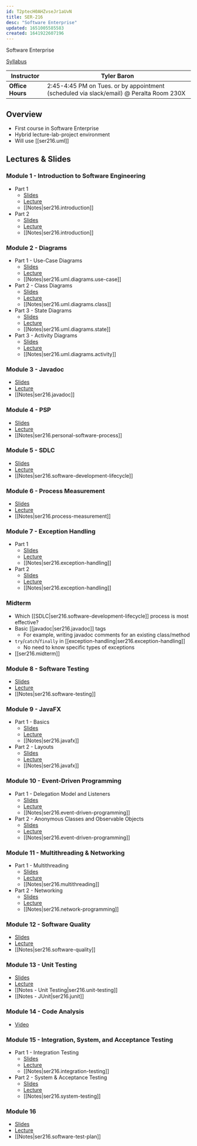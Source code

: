 ```yaml
---
id: T2ptecH0AHZvseJr1aUvN
title: SER-216
desc: "Software Enterprise"
updated: 1651005585583
created: 1641922607196
---
```


Software Enterprise

[Syllabus](https://github.com/jheinem1/notes/tree/main/vault/assets/ser216_syllabus.pdf)

| Instructor       | Tyler Baron                                                                             |
|------------------|-----------------------------------------------------------------------------------------|
| **Office Hours** | 2:45-4:45 PM on Tues. or by appointment (scheduled via slack/email) @ Peralta Room 230X |

## Overview

- First course in Software Enterprise
- Hybrid lecture-lab-project environment
- Will use [[ser216.uml]]

## Lectures & Slides

### Module 1 - Introduction to Software Engineering

- Part 1
  - [Slides](https://github.com/jheinem1/notes/tree/main/vault/assets/M1.1.IntroductionToSoftwareEngg1.pdf)
  - [Lecture](https://youtu.be/cWmXZ_j1ogc)
  - [[Notes|ser216.introduction]]
- Part 2
  - [Slides](https://github.com/jheinem1/notes/tree/main/vault/assets/M1.2.IntroductionToSoftwareEngg2.pdf)
  - [Lecture](https://youtu.be/geZBWiWnbSE)
  - [[Notes|ser216.introduction]]

### Module 2 - Diagrams

- Part 1 - Use-Case Diagrams
  - [Slides](https://github.com/jheinem1/notes/tree/main/vault/assets/m-2-1-uml-use-case-diagrams.pdf)
  - [Lecture](https://youtu.be/Q6K04A_Sdis)
  - [[Notes|ser216.uml.diagrams.use-case]]
- Part 2 - Class Diagrams
  - [Slides](https://github.com/jheinem1/notes/tree/main/vault/assets/m-2-2-uml-class-diagrams.pdf)
  - [Lecture](https://youtu.be/e8h4DchH8fU)
  - [[Notes|ser216.uml.diagrams.class]]
- Part 3 - State Diagrams
  - [Slides](https://github.com/jheinem1/notes/tree/main/vault/assets/m-2-3-uml-state-diagrams.pdf)
  - [Lecture](https://youtu.be/ALh8Z00iAkw)
  - [[Notes|ser216.uml.diagrams.state]]
- Part 3 - Activity Diagrams
  - [Slides](https://github.com/jheinem1/notes/tree/main/vault/assets/m-2-4-uml-activity-diagrams.pdf)
  - [Lecture](https://youtu.be/3Fyl_6K7K2w)
  - [[Notes|ser216.uml.diagrams.activity]]

### Module 3 - Javadoc

- [Slides](https://github.com/jheinem1/notes/tree/main/vault/assets/m-5-javadoc-tutorial.pdf)
- [Lecture](https://youtu.be/z1ojWWTc2so)
- [[Notes|ser216.javadoc]]

### Module 4 - PSP

- [Slides](https://github.com/jheinem1/notes/tree/main/vault/assets/m-3-personal-software-process.pdf)
- [Lecture](https://youtu.be/Mug1__wafPk)
- [[Notes|ser216.personal-software-process]]

### Module 5 - SDLC

- [Slides](https://github.com/jheinem1/notes/tree/main/vault/assets/m-4-sdlc.pdf)
- [Lecture](https://youtu.be/vDaVd-XlSyU)
- [[Notes|ser216.software-development-lifecycle]]

### Module 6 - Process Measurement

- [Slides](https://github.com/jheinem1/notes/tree/main/vault/assets/m-6-process-measurement-1.pdf)
- [Lecture](https://youtu.be/v3d0iVzLTRA)
- [[Notes|ser216.process-measurement]]

### Module 7 - Exception Handling

- Part 1
  - [Slides](https://github.com/jheinem1/notes/tree/main/vault/assets/m-8-1-exception-handling-part-1.pdf)
  - [Lecture](https://youtu.be/otKdX2pQGCs)
  - [[Notes|ser216.exception-handling]]
- Part 2
  - [Slides](https://github.com/jheinem1/notes/tree/main/vault/assets/m-8-2-exception-handling-part-2.pdf)
  - [Lecture](https://youtu.be/VhP8Ou2JCwQ)
  - [[Notes|ser216.exception-handling]]

### Midterm

- Which [[SDLC|ser216.software-development-lifecycle]] process is most effective?
- Basic [[javadoc|ser216.javadoc]] tags
  - For example, writing javadoc comments for an existing class/method
- `try`/`catch`/`finally` in [[exception-handling|ser216.exception-handling]]
  - No need to know specific types of exceptions
- [[ser216.midterm]]

### Module 8 - Software Testing

- [Slides](https://github.com/jheinem1/notes/tree/main/vault/assets/m-7-software-testing-overview.pdf)
- [Lecture](https://youtu.be/MRtgEJRgVqI)
- [[Notes|ser216.software-testing]]

### Module 9 - JavaFX

- Part 1 - Basics
  - [Slides](https://github.com/jheinem1/notes/tree/main/vault/assets/m-9-1-java-fx-part-1.pdf)
  - [Lecture](https://youtu.be/opuj2pcX6sQ)
  - [[Notes|ser216.javafx]]
- Part 2 - Layouts
  - [Slides](https://github.com/jheinem1/notes/tree/main/vault/assets/m-9-2-java-fx-part-2.pdf)
  - [Lecture](/Users/jhein/Downloads/M9.2.JavaFX-Part2.pdf)
  - [[Notes|ser216.javafx]]

### Module 10 - Event-Driven Programming

- Part 1 - Delegation Model and Listeners
  - [Slides](https://github.com/jheinem1/notes/tree/main/vault/assets/m-9-3-event-driven-programming-part-1.pdf)
  - [Lecture](https://youtu.be/j9kByTiuHZw)
  - [[Notes|ser216.event-driven-programming]]
- Part 2 - Anonymous Classes and Observable Objects
  - [Slides](https://github.com/jheinem1/notes/tree/main/vault/assets/m-9-4-event-driven-programming-part-2.pdf)
  - [Lecture](https://youtu.be/E_AQU-gz0L4)
  - [[Notes|ser216.event-driven-programming]]

### Module 11 - Multithreading & Networking

- Part 1 - Multithreading
  - [Slides](https://github.com/jheinem1/notes/tree/main/vault/assets/m-13-1-multithreading.pdf)
  - [Lecture](https://youtu.be/5cfIOAnUozs)
  - [[Notes|ser216.multithreading]]
- Part 2 - Networking
  - [Slides](https://github.com/jheinem1/notes/tree/main/vault/assets/m-13-2-network-programming.pdf)
  - [Lecture](https://youtu.be/Y0vpsa8u44o)
  - [[Notes|ser216.network-programming]]

### Module 12 - Software Quality

- [Slides](https://github.com/jheinem1/notes/tree/main/vault/assets/m-10-software-quality.pdf)
- [Lecture](https://youtu.be/Wc__OAGQ5iY)
- [[Notes|ser216.software-quality]]

### Module 13 - Unit Testing

- [Slides](https://github.com/jheinem1/notes/tree/main/vault/assets/m-12-unit-testing.pdf)
- [Lecture](https://youtu.be/OxCmGmqMYDs)
- [[Notes - Unit Testing|ser216.unit-testing]]
- [[Notes - JUnit|ser216.junit]]

### Module 14 - Code Analysis

- [Video](https://player.mediaamp.io/p/U8-EDC/HOo9GXupLYen/embed/select/media/aJ97UtwXAoHF?form=html)

### Module 15 - Integration, System, and Acceptance Testing

- Part 1 - Integration Testing
  - [Slides](https://github.com/jheinem1/notes/tree/main/vault/assets\m-14-integration-testing.pdf)
  - [Lecture](https://youtu.be/Jvu-Oo2gHKY)
  - [[Notes|ser216.integration-testing]]
- Part 2 - System & Acceptance Testing
  - [Slides](https://github.com/jheinem1/notes/tree/main/vault/assets/m-17-system-testing.pdf)
  - [Lecture](https://youtu.be/0OpoavgtUWo)
  - [[Notes|ser216.system-testing]]

### Module 16

- [Slides](https://github.com/jheinem1/notes/tree/main/vault/assets/m-18-1-software-test-plan.pdf)
- [Lecture](https://youtu.be/spPsmPZxZ1c)
- [[Notes|ser216.software-test-plan]]